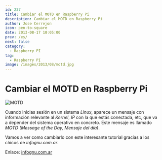 ```yaml
---
id: 237
title: Cambiar el MOTD en Raspberry Pi
description: Cambiar el MOTD en Raspberry Pi
author: Jose Cerrejon
icon: pen-to-square
date: 2013-08-17 10:05:00
prev: /es/
next: false
category:
  - Raspberry PI
tag:
  - Raspberry PI
image: /images/2013/08/motd.jpg
---
```


# Cambiar el MOTD en Raspberry Pi

![MOTD](/images/2013/08/motd.jpg)

Cuando inicias sesión en un sistema *Linux*, aparece un mensaje con información relevante al *Kernel*, *IP* con la que estás conectada, etc, que va a depender del sistema operativo en concreto. Este mensaje es llamado *MOTD (Message of the Day, Mensaje del día)*. 

Vamos a ver como cambiarlo con este interesante tutorial gracias a los chicos de *infognu.com.ar*.

Enlace: [infognu.com.ar](http://www.infognu.com.ar/2013/08/raspberry-pi-increible-motd.html)